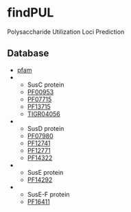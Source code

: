 # findPUL
Polysaccharide Utilization Loci Prediction

Database
-----------
* [pfam](http://pfam.xfam.org/)
* * SusC protein
  * [PF00953](http://pfam.xfam.org/family/PF00953)
  * [PF07715](http://pfam.xfam.org/family/PF07715)
  * [PF13715](http://pfam.xfam.org/family/PF13715)
  * [TIGR04056](https://ftp.ncbi.nlm.nih.gov/hmm/TIGRFAMs/release_15.0/)
* * SusD protein
  * [PF07980](http://pfam.xfam.org/family/PF07980)
  * [PF12741](http://pfam.xfam.org/family/PF12741)
  * [PF12771](http://pfam.xfam.org/family/PF12771)
  * [PF14322](http://pfam.xfam.org/family/PF14322)
* * SusE protein
  * [PF14292](http://pfam.xfam.org/family/PF14292)
* * SusE-F protein
  * [PF16411](http://pfam.xfam.org/family/PF16411)
  
